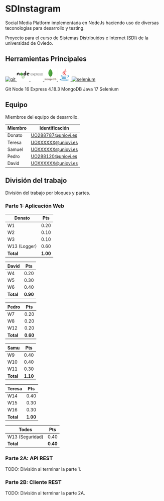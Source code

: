 # SDInstagram

Social Media Platform implementada en NodeJs haciendo uso de diversas teconologías para desarrollo y testing.

Proyecto para el curso de Sistemas Distribuidos e Internet (SDI) de la universidad de Oviedo.

## Herramientas Principales

<p align="left">
  <a href="https://git-scm.com/" target="_blank" rel="noreferrer">
    <img src="https://www.vectorlogo.zone/logos/git-scm/git-scm-icon.svg" alt="git" width="40" height="40" />
  </a>

  <a href="https://nodejs.org" target="_blank" rel="noreferrer">
    <img src="https://raw.githubusercontent.com/devicons/devicon/master/icons/nodejs/nodejs-original-wordmark.svg" alt="nodejs" width="40" height="40" />
  </a>

  <a href="https://expressjs.com" target="_blank" rel="noreferrer">
    <img src="https://raw.githubusercontent.com/devicons/devicon/master/icons/express/express-original-wordmark.svg" alt="express" width="40" height="40" />
  </a>
  
  <a href="https://www.mongodb.com/" target="_blank" rel="noreferrer">
    <img src="https://raw.githubusercontent.com/devicons/devicon/master/icons/mongodb/mongodb-original-wordmark.svg" alt="mongodb" width="40" height="40" />
  </a>

  <a href="https://www.java.com" target="_blank" rel="noreferrer">
    <img src="https://raw.githubusercontent.com/devicons/devicon/master/icons/java/java-original.svg" alt="java" width="40" height="40" />
  </a>

  <a href="https://www.selenium.dev" target="_blank" rel="noreferrer">
    <img src="https://raw.githubusercontent.com/detain/svg-logos/780f25886640cef088af994181646db2f6b1a3f8/svg/selenium-logo.svg" alt="selenium" width="40" height="40" />
  </a>

</p>

Git
Node 16
Express 4.18.3
MongoDB
Java 17
Selenium

## Equipo

Miembros del equipo de desarrollo.

| Miembro | Identificación |
| -------- | -------------- |
| Donato   | UO288787@uniovi.es       |
| Teresa   | UOXXXXXX@uniovi.es       |
| Samuel   | UOXXXXXX@uniovi.es       |
| Pedro    | UO288120@uniovi.es       |
| David    | UOXXXXXX@uniovi.es       |

## División del trabajo

División del trabajo por bloques y partes.

### Parte 1: Aplicación Web

| Donato | Pts |
| ------ | --- |
| W1       | 0.20   |
| W2       | 0.10   |
| W3       | 0.10   |
| W13 (Logger) | 0.60 |
| **Total** | **1.00** |

| David | Pts |
| -------- | ------ |
| W4       | 0.20   |
| W5       | 0.30   |
| W6       | 0.40   |
| **Total** | **0.90** |

| Pedro | Pts |
| -------- | ------ |
| W7       | 0.20   |
| W8       | 0.20   |
| W12      | 0.20   |
| **Total** | **0.60** |

| Samu | Pts |
| -------- | ------ |
| W9       | 0.40   |
| W10      | 0.40   |
| W11      | 0.30   |
| **Total** | **1.10** |

| Teresa | Pts |
| -------- | ------ |
| W14      | 0.40   |
| W15      | 0.30   |
| W16      | 0.30   |
| **Total** | **1.00** |

| Todos | Pts |
| ---------- | ------ |
| W13 (Seguridad) | 0.40 |
| **Total** | **0.40** |

### Parte 2A: API REST

TODO: División al terminar la parte 1.

### Parte 2B: Cliente REST

TODO: División al terminar la parte 2A.
